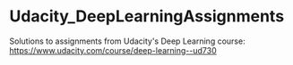 # Udacity_DeepLearningAssignments
Solutions to assignments from Udacity's Deep Learning course: https://www.udacity.com/course/deep-learning--ud730
